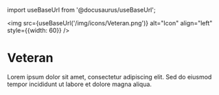 import useBaseUrl from '@docusaurus/useBaseUrl';

<img src={useBaseUrl('/img/icons/Veteran.png')} alt="Icon" align="left" style={{width: 60}} />
# Veteran

Lorem ipsum dolor sit amet, consectetur adipiscing elit. Sed do eiusmod tempor incididunt ut labore et dolore magna aliqua.
